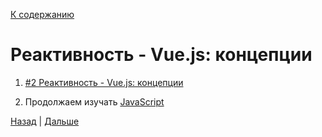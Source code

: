 [К содержанию](../readme.md#введение-в-web-разработку)

# Реактивность - Vue.js: концепции

<!-- 7 минут -->

1. [#2 Реактивность - Vue.js: концепции](https://www.youtube.com/watch?v=LV235z6qOUI)

1. Продолжаем изучать [JavaScript](https://learn.javascript.ru/polyfills)

[Назад](./web_02.md) | [Дальше](./web_04.md)